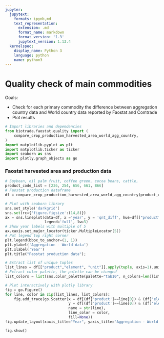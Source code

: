 ```yaml
---
jupyter:
  jupytext:
    formats: ipynb,md
    text_representation:
      extension: .md
      format_name: markdown
      format_version: '1.3'
      jupytext_version: 1.13.4
  kernelspec:
    display_name: Python 3
    language: python
    name: python3
---
```


# Quality check of main commodities

Goals:
- Check for each primary commodity the difference between aggregation country data and World country data reported by Faostat and Comtrade
- Plot results

```python
# Import libraries and dependencies
from biotrade.faostat.quality import (
    compare_crop_production_harvested_area_world_agg_country,
)
import matplotlib.pyplot as plt
import matplotlib.ticker as ticker
import seaborn as sns
import plotly.graph_objects as go
```

### Faostat harvested area and production data

```python
# Soybean, oil palm fruit, coffee green, cocoa beans, cattle,
product_code_list = [236, 254, 656, 661, 866]
# Faostat production dataframe
df = compare_crop_production_harvested_area_world_agg_country(product_code=product_code_list)
```

```python
# Plot with seaborn library
sns.set_style('darkgrid')
sns.set(rc={'figure.figsize':(14,8)})
ax = sns.lineplot(data=df, x ='year', y = 'qnt_diff', hue=df[["product","element", "unit"]].apply(tuple, axis=1),
                  legend='full', lw=3)
# Show year labels with multiple of 5
ax.xaxis.set_major_locator(ticker.MultipleLocator(5))
# Put legend top right corner
plt.legend(bbox_to_anchor=(1, 1))
plt.ylabel('Aggregation - World data')
plt.xlabel('Year')
plt.title("Faostat production data");
```

```python
# Extract list of unique tuples
list_lines = df[["product","element", "unit"]].apply(tuple, axis=1).unique().tolist()
# Extract color palette, the palette can be changed
list_colors = list(sns.color_palette(palette="tab10", n_colors=len(list_lines)).as_hex())
```

```python
# Plot interactively with plotly library
fig = go.Figure()
for line, color in zip(list_lines, list_colors):
    fig.add_trace(go.Scatter(x = df[(df['product']==line[0]) & (df['element']==line[1]) & (df['unit']==line[2])]['year'],
                             y = df[(df['product']==line[0]) & (df['element']==line[1]) & (df['unit']==line[2])]['qnt_diff'],
                             name = str(line),
                             line_color = color, 
                             fill=None))
fig.update_layout(xaxis_title="Year", yaxis_title="Aggregation - World data", title= "Faostat production data")

fig.show()
```

```python

```
